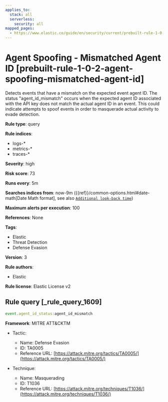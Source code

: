 ```yaml
---
applies_to:
  stack: all
  serverless:
    security: all
mapped_pages:
  - https://www.elastic.co/guide/en/security/current/prebuilt-rule-1-0-2-agent-spoofing-mismatched-agent-id.html
---
```


# Agent Spoofing - Mismatched Agent ID [prebuilt-rule-1-0-2-agent-spoofing-mismatched-agent-id]

Detects events that have a mismatch on the expected event agent ID. The status "agent_id_mismatch" occurs when the expected agent ID associated with the API key does not match the actual agent ID in an event. This could indicate attempts to spoof events in order to masquerade actual activity to evade detection.

**Rule type**: query

**Rule indices**:

* logs-*
* metrics-*
* traces-*

**Severity**: high

**Risk score**: 73

**Runs every**: 5m

**Searches indices from**: now-9m ({{ref}}/common-options.html#date-math[Date Math format], see also [`Additional look-back time`](docs-content://solutions/security/detect-and-alert/create-detection-rule.md#rule-schedule))

**Maximum alerts per execution**: 100

**References**: None

**Tags**:

* Elastic
* Threat Detection
* Defense Evasion

**Version**: 3

**Rule authors**:

* Elastic

**Rule license**: Elastic License v2

## Rule query [_rule_query_1609]

```js
event.agent_id_status:agent_id_mismatch
```

**Framework**: MITRE ATT&CKTM

* Tactic:

    * Name: Defense Evasion
    * ID: TA0005
    * Reference URL: [https://attack.mitre.org/tactics/TA0005/](https://attack.mitre.org/tactics/TA0005/)

* Technique:

    * Name: Masquerading
    * ID: T1036
    * Reference URL: [https://attack.mitre.org/techniques/T1036/](https://attack.mitre.org/techniques/T1036/)



